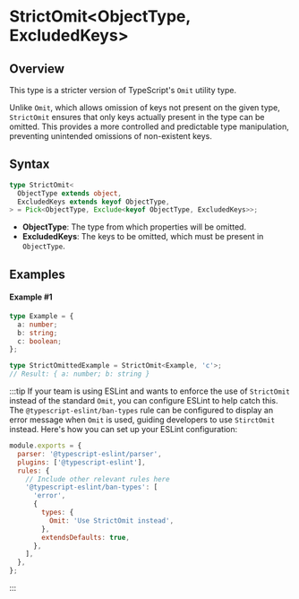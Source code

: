 # StrictOmit\<ObjectType, ExcludedKeys>

## Overview

This type is a stricter version of TypeScript's `Omit` utility type.

Unlike `Omit`, which allows omission of keys not present on the given type,
`StrictOmit` ensures that only keys actually present in the type can be omitted.
This provides a more controlled and predictable type manipulation, preventing
unintended omissions of non-existent keys.

## Syntax

```ts
type StrictOmit<
  ObjectType extends object,
  ExcludedKeys extends keyof ObjectType,
> = Pick<ObjectType, Exclude<keyof ObjectType, ExcludedKeys>>;
```

- **ObjectType**: The type from which properties will be omitted.
- **ExcludedKeys**: The keys to be omitted, which must be present in `ObjectType`.

## Examples

#### Example #1

```ts
type Example = {
  a: number;
  b: string;
  c: boolean;
};

type StrictOmittedExample = StrictOmit<Example, 'c'>;
// Result: { a: number; b: string }
```

:::tip
If your team is using ESLint and wants to enforce the use of `StrictOmit` instead of the standard `Omit`, you can configure ESLint to help catch this. The `@typescript-eslint/ban-types` rule can be configured to display an error message when `Omit` is used, guiding developers to use `StirctOmit` instead. Here's how you can set up your ESLint configuration:

```js
module.exports = {
  parser: '@typescript-eslint/parser',
  plugins: ['@typescript-eslint'],
  rules: {
    // Include other relevant rules here
    '@typescript-eslint/ban-types': [
      'error',
      {
        types: {
          Omit: 'Use StrictOmit instead',
        },
        extendsDefaults: true,
      },
    ],
  },
};
```

:::
